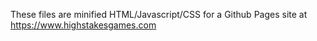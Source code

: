 These files are minified HTML/Javascript/CSS for a Github Pages site at https://www.highstakesgames.com
